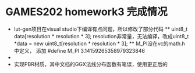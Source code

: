 # GAMES202 homework3 完成情况
* lut-gen项目在visual studio下编译有点问题，所以修改了部分代码
** uint8_t data[resolution * resolution * 3]; resolution非常量，无法编译，改成uint8_t *data = new uint8_t[resolution * resolution * 3];
** M_PI没在vc的math.h中定义， 添加 #define M_PI       3.14159265358979323846 
* 
* 实现PBR材质，其中文档的GGX法线分布函数有笔误，使用更正后的